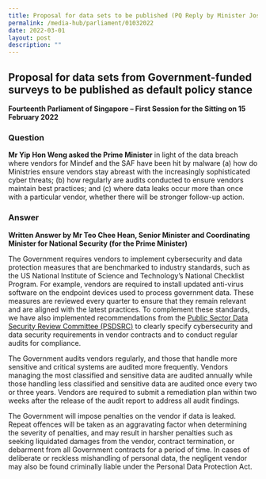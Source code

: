 ```yaml
---
title: Proposal for data sets to be published (PQ Reply by Minister Josephine Teo)
permalink: /media-hub/parliament/01032022
date: 2022-03-01
layout: post
description: ""
---
```

## Proposal for data sets from Government-funded surveys to be published as default policy stance

**Fourteenth Parliament of Singapore – First Session for the Sitting on 15 February 2022**

### Question

**Mr Yip Hon Weng asked the Prime Minister** in light of the data breach where vendors for Mindef and the SAF have been hit by malware (a) how do Ministries ensure vendors stay abreast with the increasingly sophisticated cyber threats; (b) how regularly are audits conducted to ensure vendors maintain best practices; and (c) where data leaks occur more than once with a particular vendor, whether there will be stronger follow-up action.

### Answer


**Written Answer by Mr Teo Chee Hean, Senior Minister and Coordinating Minister for National Security (for the Prime Minister)**

The Government requires vendors to implement cybersecurity and data protection measures that are benchmarked to industry standards, such as the US National Institute of Science and Technology’s National Checklist Program. For example, vendors are required to install updated anti-virus software on the endpoint devices used to process government data. These measures are reviewed every quarter to ensure that they remain relevant and are aligned with the latest practices. To complement these standards, we have also implemented recommendations from the [Public Sector Data Security Review Committee (PSDSRC)](/about-smart-nation/secure-smart-nation/personal-data-protection-initiatives) to clearly specify cybersecurity and data security requirements in vendor contracts and to conduct regular audits for compliance.
 
The Government audits vendors regularly, and those that handle more sensitive and critical systems are audited more frequently. Vendors managing the most classified and sensitive data are audited annually while those handling less classified and sensitive data are audited once every two or three years. Vendors are required to submit a remediation plan within two weeks after the release of the audit report to address all audit findings.

The Government will impose penalties on the vendor if data is leaked. Repeat offences will be taken as an aggravating factor when determining the severity of penalties, and may result in harsher penalties such as seeking liquidated damages from the vendor, contract termination, or debarment from all Government contracts for a period of time. In cases of deliberate or reckless mishandling of personal data, the negligent vendor may also be found criminally liable under the Personal Data Protection Act.